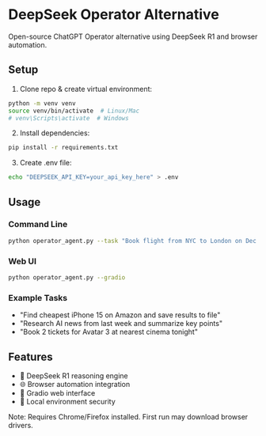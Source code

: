 # DeepSeek Operator Alternative

Open-source ChatGPT Operator alternative using DeepSeek R1 and browser automation.

## Setup

1. Clone repo & create virtual environment:
```bash
python -m venv venv
source venv/bin/activate  # Linux/Mac
# venv\Scripts\activate  # Windows
```

2. Install dependencies:
```bash
pip install -r requirements.txt
```

3. Create .env file:
```bash
echo "DEEPSEEK_API_KEY=your_api_key_here" > .env
```

## Usage

### Command Line
```bash
python operator_agent.py --task "Book flight from NYC to London on Dec 25th"
```

### Web UI
```bash
python operator_agent.py --gradio
```

### Example Tasks
- "Find cheapest iPhone 15 on Amazon and save results to file"
- "Research AI news from last week and summarize key points"
- "Book 2 tickets for Avatar 3 at nearest cinema tonight"

## Features
- 🤖 DeepSeek R1 reasoning engine
- 🌐 Browser automation integration
- 💬 Gradio web interface
- 🔐 Local environment security

Note: Requires Chrome/Firefox installed. First run may download browser drivers.
